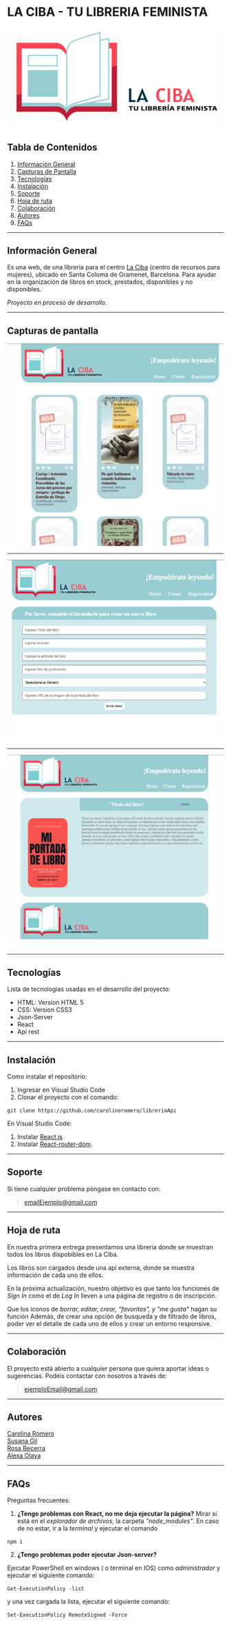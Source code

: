 # LA CIBA - TU LIBRERIA FEMINISTA
![logo-pizzaPlanet](./src/assets/img/logo04.png)


## Tabla de Contenidos
1. [Información General](#información-general)
2. [Capturas de Pantalla](#capturas-de-pantalla)
3. [Tecnologías](#tecnologías)
4. [Instalación](#instalación)
5. [Soporte](#soporte)
6. [Hoja de ruta](#hoja-de-ruta)
7. [Colaboración](#colaboración)
8. [Autores](#autores)
9. [FAQs](#faqs)


***
## Información General

Es una web, de una libreria para el centro [La Ciba](https://laciba.gramenet.cat/es/) (centro de recursos para mujeres), ubicado en Santa Coloma de Gramenet, Barcelona. 
Para ayudar en la organización de libros en stock, prestados, disponibles y no disponibles.

*Proyecto en proceso de desarrollo.*   

***

## Capturas de pantalla

![screenshot01.png](/src/assets/img/screenshot01.png)
***
![screenshot02.png](/src/assets/img/screenshot02.png)
***
![screenshot03.png](/src/assets/img/screenshot03.png)

***
## Tecnologías
Lista de tecnologías usadas en el desarrollo del proyecto:
* HTML: Version HTML 5
* CSS: Version CSS3
* Json-Server
* React
* Api rest


***
## Instalación
Como instalar el repositorio:

1. Ingresar en Visual Studio Code
2.  Clonar el proyecto con el comando: 
 ``` 
git clone https://github.com/carolineromero/libreriaApi
```
En Visual Studio Code:
1. Instalar [React.js](https://es.reactjs.org/)
2. Instalar [React-router-dom](https://reactrouter.com/).

***


## Soporte
Si tiene cualquier problema póngase en contacto con: 
> emailEjemplo@gmail.com

***

## Hoja de ruta

En nuestra primera entrega presentamos una librería donde se muestran todos los libros dispobibles en La Ciba.

Los libros son cargados desde una api externa, donde se muestra información de cada uno de ellos.

En la próxima actualización, nuestro objetivo es que tanto los funciones de *Sign In* como el de *Log In* lleven a una página de registro o de inscripción.

Que los iconos de *borrar, editar, crear, "favoritos", y "me gusta"* hagan su función
Además, de crear una opción de busqueda y de filtrado de libros, poder ver el detalle de cada uno de ellos y crear un entorno responsive. 


***
## Colaboración
El proyecto está abierto a cualquier persona que quiera aportar ideas o sugerencias. Podéis contactar con nosotros a través de:

> ejemploEmail@gmail.com

***
## Autores 
[Carolina Romero](https://github.com/carolineromero)  
[Susana Gil](https://github.com/gilsusana)  
[Rosa Becerra](https://github.com/RosaaBecerra)  
[Alexa Olaya](https://github.com/AlexaOlaya81) 


***
## FAQs

Preguntas frecuentes:
1. **¿Tengo problemas con React, no me deja ejecutar la página?**
Mirar si está en el *explorador de archivos*, la carpeta *"node_modules"*. En caso de no estar, ir a la *terminal* y ejecutar el comando
 ``` 
npm i 
```

2. **¿Tengo problemas poder ejecutar Json-server?**

Ejecutar PowerShell en windows ( o terminal en IOS) como *administrador* y ejecutar el siguiente comando: 
 ``` 
Get-ExecutionPolicy -list 
```
y una vez cargada la lista, ejecutar el siguiente comando:
 ``` 
Set-ExecutionPolicy RemoteSigned -Force 
```